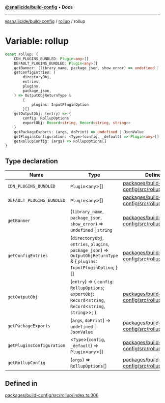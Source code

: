 [**@snailicide/build-config**](../../README.md) • **Docs**

---

[@snailicide/build-config](../../README.md) / [rollup](../README.md) / rollup

# Variable: rollup

```ts
const rollup: {
    CDN_PLUGINS_BUNDLED: Plugin<any>[]
    DEFAULT_PLUGINS_BUNDLED: Plugin<any>[]
    getBanner: (library_name, package_json, show_error) => undefined | string
    getConfigEntries: (
        directoryObj,
        entries,
        plugins,
        package_json,
    ) => OutputObjReturnType &
        {
            plugins: InputPluginOption
        }[]
    getOutputObj: (entry) => {
        config: RollupOptions
        exportObj: Record<string, Record<string, string>>
    }
    getPackageExports: (args, doPrint) => undefined | JsonValue
    getPluginsConfiguration: <Type>(config, _default) => Plugin<any>[]
    getRollupConfig: (args) => RollupOptions[]
}
```

## Type declaration

| Name | Type | Defined in |
| --- | --- | --- |
| `CDN_PLUGINS_BUNDLED` | `Plugin`\<`any`\>[] | [packages/build-config/src/rollup/index.ts:307](https://github.com/gbtunney/snailicide-monorepo/blob/e6e31fab4b5388ce50c23f623dbfd6064ce1a2f2/packages/build-config/src/rollup/index.ts#L307) |
| `DEFAULT_PLUGINS_BUNDLED` | `Plugin`\<`any`\>[] | [packages/build-config/src/rollup/index.ts:308](https://github.com/gbtunney/snailicide-monorepo/blob/e6e31fab4b5388ce50c23f623dbfd6064ce1a2f2/packages/build-config/src/rollup/index.ts#L308) |
| `getBanner` | (`library_name`, `package_json`, `show_error`) => `undefined` \| `string` | [packages/build-config/src/rollup/index.ts:309](https://github.com/gbtunney/snailicide-monorepo/blob/e6e31fab4b5388ce50c23f623dbfd6064ce1a2f2/packages/build-config/src/rollup/index.ts#L309) |
| `getConfigEntries` | (`directoryObj`, `entries`, `plugins`, `package_json`) => `OutputObjReturnType` & \{ `plugins`: `InputPluginOption`; \}[] | [packages/build-config/src/rollup/index.ts:310](https://github.com/gbtunney/snailicide-monorepo/blob/e6e31fab4b5388ce50c23f623dbfd6064ce1a2f2/packages/build-config/src/rollup/index.ts#L310) |
| `getOutputObj` | (`entry`) => \{ `config`: `RollupOptions`; `exportObj`: `Record`\<`string`, `Record`\<`string`, `string`\>\>; \} | [packages/build-config/src/rollup/index.ts:311](https://github.com/gbtunney/snailicide-monorepo/blob/e6e31fab4b5388ce50c23f623dbfd6064ce1a2f2/packages/build-config/src/rollup/index.ts#L311) |
| `getPackageExports` | (`args`, `doPrint`) => `undefined` \| `JsonValue` | [packages/build-config/src/rollup/index.ts:312](https://github.com/gbtunney/snailicide-monorepo/blob/e6e31fab4b5388ce50c23f623dbfd6064ce1a2f2/packages/build-config/src/rollup/index.ts#L312) |
| `getPluginsConfiguration` | \<`Type`\>(`config`, `_default`) => `Plugin`\<`any`\>[] | [packages/build-config/src/rollup/index.ts:313](https://github.com/gbtunney/snailicide-monorepo/blob/e6e31fab4b5388ce50c23f623dbfd6064ce1a2f2/packages/build-config/src/rollup/index.ts#L313) |
| `getRollupConfig` | (`args`) => `RollupOptions`[] | [packages/build-config/src/rollup/index.ts:314](https://github.com/gbtunney/snailicide-monorepo/blob/e6e31fab4b5388ce50c23f623dbfd6064ce1a2f2/packages/build-config/src/rollup/index.ts#L314) |

## Defined in

[packages/build-config/src/rollup/index.ts:306](https://github.com/gbtunney/snailicide-monorepo/blob/e6e31fab4b5388ce50c23f623dbfd6064ce1a2f2/packages/build-config/src/rollup/index.ts#L306)
